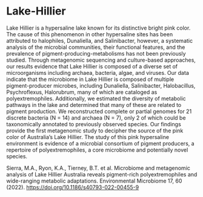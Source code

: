# Lake-Hillier

Lake Hillier is a hypersaline lake known for its distinctive bright pink color. The cause of this phenomenon in other hypersaline sites has been attributed to halophiles, Dunaliella, and Salinibacter, however, a systematic analysis of the microbial communities, their functional features, and the prevalence of pigment-producing-metabolisms has not been previously studied. Through metagenomic sequencing and culture-based approaches, our results evidence that Lake Hillier is composed of a diverse set of microorganisms including archaea, bacteria, algae, and viruses. Our data indicate that the microbiome in Lake Hillier is composed of multiple pigment-producer microbes, including Dunaliella, Salinibacter, Halobacillus, Psychroflexus, Halorubrum, many of which are cataloged as polyextremophiles. Additionally, we estimated the diversity of metabolic pathways in the lake and determined that many of these are related to pigment production. We reconstructed complete or partial genomes for 21 discrete bacteria (N = 14) and archaea (N = 7), only 2 of which could be taxonomically annotated to previously observed species. Our findings provide the first metagenomic study to decipher the source of the pink color of Australia’s Lake Hillier. The study of this pink hypersaline environment is evidence of a microbial consortium of pigment producers, a repertoire of polyextremophiles, a core microbiome and potentially novel species.

Sierra, M.A., Ryon, K.A., Tierney, B.T. et al. Microbiome and metagenomic analysis of Lake Hillier Australia reveals pigment-rich polyextremophiles and wide-ranging metabolic adaptations. Environmental Microbiome 17, 60 (2022). https://doi.org/10.1186/s40793-022-00455-9 
